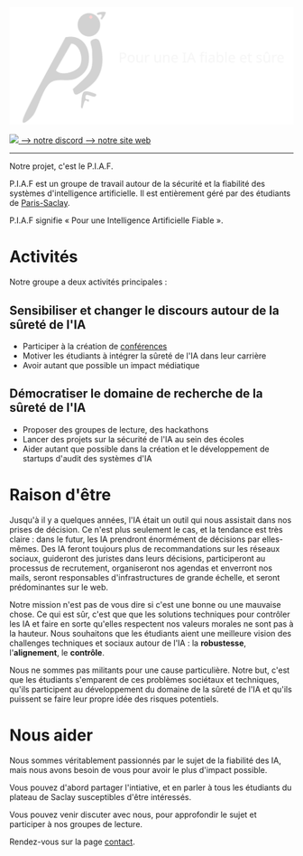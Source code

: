 
![image](https://raw.githubusercontent.com/ai-safety-saclay/logo/main/piaf_gray_with_text.svg)

<a href="https://discord.gg/zCyg7UWW2t">
  <img src="https://cdn.prod.website-files.com/6257adef93867e50d84d30e2/653714c1f22aef3b6921d63d_636e0a6ca814282eca7172c6_icon_clyde_white_RGB.svg" width="30rem"/>
   <span>--> notre discord</span>
</a>

<a href="https://piaf-saclay.org">
   <span>--> notre site web</span>
</a>

<hr>

Notre projet, c'est le P.I.A.F.

P.I.A.F est un groupe de travail autour de la sécurité et la fiabilité des systèmes d'intelligence artificielle. Il est entièrement géré par des étudiants de [Paris-Saclay](https://fr.wikipedia.org/wiki/Paris-Saclay).

P.I.A.F signifie « Pour une Intelligence Artificielle Fiable ».

# Activités

Notre groupe a deux activités principales :


## Sensibiliser et changer le discours autour de la sûreté de l'IA

- Participer à la création de [conférences](https://piaf-saclay.org/asimov.html)
- Motiver les étudiants à intégrer la sûreté de l'IA dans leur carrière
- Avoir autant que possible un impact médiatique

## Démocratiser le domaine de recherche de la sûreté de l'IA

- Proposer des groupes de lecture, des hackathons
- Lancer des projets sur la sécurité de l'IA au sein des écoles
- Aider autant que possible dans la création et le développement de startups d'audit des systèmes d'IA



# Raison d'être

Jusqu'à il y a quelques années, l'IA était un outil qui nous assistait dans nos prises de décision. Ce n'est plus seulement le cas, et la tendance est très claire : dans le futur, les IA prendront énormément de décisions par elles-mêmes. Des IA feront toujours plus de recommandations sur les réseaux sociaux, guideront des juristes dans leurs décisions, participeront au processus de recrutement, organiseront nos agendas et enverront nos mails, seront responsables d'infrastructures de grande échelle, et seront prédominantes sur le web.

Notre mission n'est pas de vous dire si c'est une bonne ou une mauvaise chose. Ce qui est sûr, c'est que que les solutions techniques pour contrôler les IA et faire en sorte qu'elles respectent nos valeurs morales ne sont pas à la hauteur. Nous souhaitons que les étudiants aient une meilleure vision des challenges techniques et sociaux autour de l'IA : la **robustesse**, l'**alignement**, le **contrôle**.

Nous ne sommes pas militants pour une cause particulière. Notre but, c'est que les étudiants s'emparent de ces problèmes sociétaux et techniques, qu'ils participent au développement du domaine de la sûreté de l'IA et qu'ils puissent se faire leur propre idée des risques potentiels.

# Nous aider

Nous sommes véritablement passionnés par le sujet de la fiabilité des IA, mais nous avons besoin de vous pour avoir le plus d'impact possible.

Vous pouvez d'abord partager l'intiative, et en parler à tous les étudiants du plateau de Saclay susceptibles d'être intéressés.

Vous pouvez venir discuter avec nous, pour approfondir le sujet et participer à nos groupes de lecture.

Rendez-vous sur la page [contact](https://piaf-saclay.org/contact.html).
